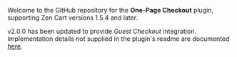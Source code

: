 Welcome to the GitHub repository for the **One-Page Checkout** plugin, supporting Zen Cart versions 1.5.4 and later.

v2.0.0 has been updated to provide *Guest Checkout* integration. Implementation details not supplied in the plugin's readme are documented [here](docs/one_page_checkout/developer/developer.md).
